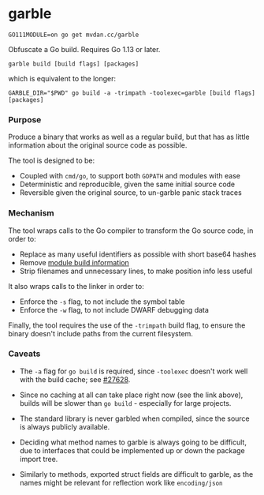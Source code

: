 # garble

	GO111MODULE=on go get mvdan.cc/garble

Obfuscate a Go build. Requires Go 1.13 or later.

	garble build [build flags] [packages]

which is equivalent to the longer:

	GARBLE_DIR="$PWD" go build -a -trimpath -toolexec=garble [build flags] [packages]

### Purpose

Produce a binary that works as well as a regular build, but that has as little
information about the original source code as possible.

The tool is designed to be:

* Coupled with `cmd/go`, to support both `GOPATH` and modules with ease
* Deterministic and reproducible, given the same initial source code
* Reversible given the original source, to un-garble panic stack traces

### Mechanism

The tool wraps calls to the Go compiler to transform the Go source code, in
order to:

* Replace as many useful identifiers as possible with short base64 hashes
* Remove [module build information](https://golang.org/pkg/runtime/debug/#ReadBuildInfo)
* Strip filenames and unnecessary lines, to make position info less useful

It also wraps calls to the linker in order to:

* Enforce the `-s` flag, to not include the symbol table
* Enforce the `-w` flag, to not include DWARF debugging data

Finally, the tool requires the use of the `-trimpath` build flag, to ensure the
binary doesn't include paths from the current filesystem.

### Caveats

* The `-a` flag for `go build` is required, since `-toolexec` doesn't work well
  with the build cache; see [#27628](https://github.com/golang/go/issues/27628).

* Since no caching at all can take place right now (see the link above), builds
  will be slower than `go build` - especially for large projects.

* The standard library is never garbled when compiled, since the source is
  always publicly available.

* Deciding what method names to garble is always going to be difficult, due to
  interfaces that could be implemented up or down the package import tree.

* Similarly to methods, exported struct fields are difficult to garble, as the
  names might be relevant for reflection work like `encoding/json`
